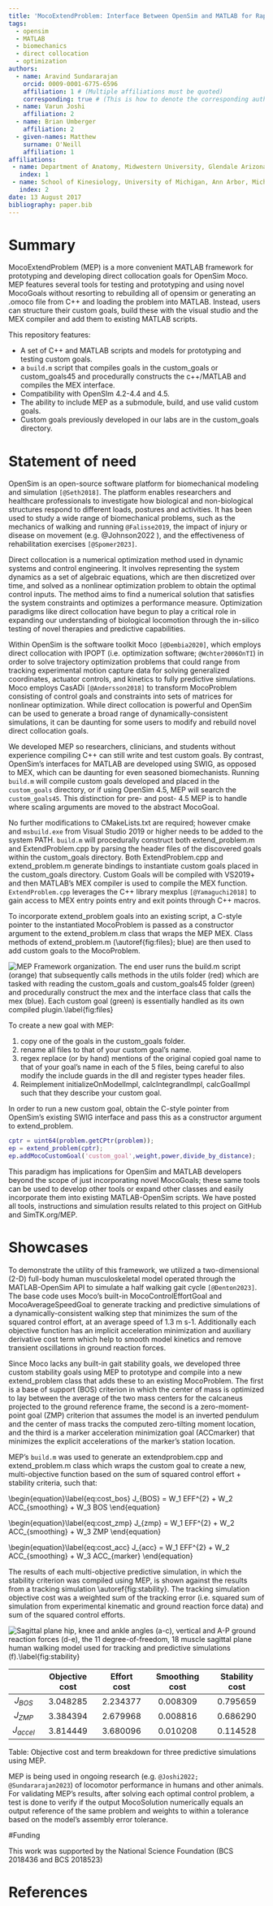```yaml
---
title: 'MocoExtendProblem: Interface Between OpenSim and MATLAB for Rapidly Prototyping Direct Collocation Goals'
tags:
  - opensim
  - MATLAB
  - biomechanics
  - direct collocation
  - optimization
authors:
  - name: Aravind Sundararajan
    orcid: 0009-0001-6775-6596
    affiliation: 1 # (Multiple affiliations must be quoted)
	corresponding: true # (This is how to denote the corresponding author)
  - name: Varun Joshi
    affiliation: 2
  - name: Brian Umberger
    affiliation: 2
  - given-names: Matthew
    surname: O'Neill
    affiliation: 1
affiliations:
 - name: Department of Anatomy, Midwestern University, Glendale Arizona, USA
   index: 1
 - name: School of Kinesiology, University of Michigan, Ann Arbor, Michigan, USA
   index: 2
date: 13 August 2017
bibliography: paper.bib
---
```


# Summary

MocoExtendProblem (MEP) is a more convenient MATLAB framework for prototyping and 
developing direct collocation goals for OpenSim Moco. MEP features several tools 
for testing and prototyping and using novel MocoGoals without resorting to rebuilding 
all of opensim or generating an .omoco file from C++ and loading the problem into MATLAB. 
Instead, users can structure their custom goals, build these with the visual studio and 
the MEX compiler and add them to existing MATLAB scripts.

This repository features:

- A set of C++ and MATLAB scripts and models for prototyping and testing custom goals.
- a `build.m` script that compiles goals in the custom_goals or custom_goals45 and procedurally constructs the c++/MATLAB and compiles the MEX interface.
- Compatibility with OpenSIm 4.2-4.4  and 4.5.
- The ability to include MEP as a submodule, build, and use valid custom goals.
- Custom goals previously developed in our labs are in the custom_goals directory.


# Statement of need

OpenSim is an open-source software platform for biomechanical modeling and simulation `[@Seth2018]`. The platform enables researchers and healthcare professionals to investigate how biological and non-biological structures respond to different loads, postures and activities. It has been used to study a wide range of biomechanical problems, such as the mechanics of walking and running `@Falisse2019`, the impact of injury or disease on movement (e.g. @Johnson2022 ), and the effectiveness of rehabilitation exercises `[@Spomer2023]`. 


Direct collocation is a numerical optimization method used in dynamic systems and control engineering. It involves representing the system dynamics as a set of algebraic equations, which are then discretized over time, and solved as a nonlinear optimization problem to obtain the optimal control inputs. The method aims to find a numerical solution that satisfies the system constraints and optimizes a performance measure. Optimization paradigms like direct collocation have begun to play a critical role in expanding our understanding of biological locomotion through the in-silico testing of novel therapies and predictive capabilities.  

Within OpenSim is the software toolkit Moco `[@Dembia2020]`, which employs direct collocation with IPOPT (i.e. optimization software; `@Wchter2006OnTI`) in order to solve trajectory optimization problems that could range from tracking experimental motion capture data for solving generalized coordinates, actuator controls, and kinetics to fully predictive simulations. Moco employs CasADi `[@Andersson2018]` to transform MocoProblem consisting of control goals and constraints into sets of matrices for nonlinear optimization. While direct collocation is powerful and OpenSim can be used to generate a broad range of dynamically-consistent simulations, it can be daunting for some users to modify and rebuild novel direct collocation goals. 

We developed MEP so researchers, clinicians, and students without experience compiling C++ can still write and test custom goals. By contrast, OpenSim’s interfaces for MATLAB are developed using SWIG, as opposed to MEX, which can be daunting for even seasoned biomechanists. Running `build.m` will compile custom goals developed and placed in the `custom_goals` directory, or if using OpenSim 4.5, MEP will search the `custom_goals45`. This distinction for pre- and post- 4.5 MEP is to handle where scaling arguments are moved to the abstract MocoGoal.

No further modifications to CMakeLists.txt are required; however cmake and `msbuild.exe` from Visual Studio 2019 or higher needs to be added to the system PATH. `build.m` will procedurally construct both extend_problem.m and ExtendProblem.cpp by parsing the header files of the discovered goals within the custom_goals directory. Both ExtendProblem.cpp and extend_problem.m generate bindings to instantiate custom goals placed in the custom_goals directory. Custom Goals will be compiled with VS2019+ and then MATLAB’s MEX compiler is used to compile the MEX function. `ExtendProblem.cpp` leverages the C++ library mexplus `[@Yamaguchi2018]` to gain access to MEX entry points entry and exit points through C++  macros.


To incorporate extend_problem goals into an existing script, a C-style pointer to the instantiated MocoProblem is passed as a constructor argument to the extend_problem.m class that wraps the MEP MEX. Class methods of extend_problem.m (\autoref{fig:files}; blue) are then used to add custom goals to the MocoProblem. 

![MEP Framework organization. The end user runs the `build.m` script (orange) that subsequently calls methods in the utils folder (red) which are tasked with reading the custom_goals and custom_goals45 folder (green) and procedurally construct the mex and the interface class that calls the mex (blue). Each custom goal (green) is essentially handled as its own compiled plugin.\label{fig:files}](file_tree.png)

To create a new goal with MEP: 
1. copy one of the goals in the custom_goals folder.
2. rename all files to that of your custom goal’s name.
3. regex replace (or by hand) mentions of the original copied goal name to that of your goal’s name in each of the 5 files, being careful to also modify the include guards in the dll and register types header files.
4. Reimplement initializeOnModelImpl, calcIntegrandImpl, calcGoalImpl such that they describe your custom goal.

In order to run a new custom goal, obtain the C-style pointer from OpenSim’s existing SWIG interface and pass this as a constructor argument to extend_problem.

```MATLAB
cptr = uint64(problem.getCPtr(problem));
ep = extend_problem(cptr);
ep.addMocoCustomGoal('custom_goal',weight,power,divide_by_distance);
```

This paradigm has implications for OpenSim and MATLAB developers beyond the scope of just incorporating novel MocoGoals; these same tools can be used to develop other tools or expand other classes and easily incorporate them into existing MATLAB-OpenSim scripts. We have posted all tools, instructions and simulation results related to this project on GitHub and SimTK.org/MEP. 

# Showcases

To demonstrate the utility of this framework, we utilized a two-dimensional (2-D) full-body human musculoskeletal model operated through the MATLAB-OpenSim API to simulate a half walking gait cycle `[@Denton2023]`. The base code uses Moco’s built-in MocoControlEffortGoal and MocoAverageSpeedGoal to generate tracking and predictive simulations of a dynamically-consistent walking step that minimizes the sum of the squared control effort, at an average speed of 1.3 m s-1. Additionally each objective function has an implicit acceleration minimization and auxiliary derivative cost term which help to smooth model kinetics and remove transient oscillations in ground reaction forces. 

Since Moco lacks any built-in gait stability goals, we developed three custom stability goals using MEP to prototype and compile into a new extend_problem class that adds these to an existing MocoProblem. The first is a base of support (BOS) criterion in  which the center of mass is optimized to lay between the average of the two mass centers for the calcaneus projected to the ground reference frame, the second is a zero-moment-point goal (ZMP) criterion that assumes the model is an inverted pendulum and the center of mass tracks the computed zero-tilting moment location, and the third is a marker acceleration minimization goal (ACCmarker) that minimizes the explicit accelerations of the marker’s station location.

MEP’s `build.m` was used to generate an extendproblem.cpp and extend_problem.m class which wraps the custom goal to create a new, multi-objective function based on the sum of squared control effort + stability criteria, such that: 

\begin{equation}\label{eq:cost_bos}
J_{BOS} = W_1 EFF^{2} + W_2 ACC_{smoothing} + W_3 BOS
\end{equation}

\begin{equation}\label{eq:cost_zmp}
J_{zmp} = W_1 EFF^{2} + W_2 ACC_{smoothing} + W_3 ZMP
\end{equation}

\begin{equation}\label{eq:cost_acc}
J_{acc} = W_1 EFF^{2} + W_2 ACC_{smoothing} + W_3 ACC_{marker}
\end{equation}

The results of each multi-objective predictive simulation, in which the stability criterion was compiled using MEP, is shown against the results from a tracking simulation \autoref{fig:stability}. The tracking simulation objective cost was a weighted sum of the tracking error (i.e. squared sum of simulation from experimental kinematic and ground reaction force data) and sum of the squared control efforts. 

![Sagittal plane hip, knee and ankle angles (a-c), vertical and A-P ground reaction forces (d-e), the 11 degree-of-freedom, 18 muscle sagittal plane human walking model used for tracking and predictive simulations (f).\label{fig:stability}](stability.png)

|             | Objective cost | Effort  cost | Smoothing cost | Stability  cost |
|:-----------:|:--------------:|:------------:|:--------------:|:---------------:|
|  $J_{BOS}$  |    3.048285    |   2.234377   |    0.008309    |     0.795659    |
|  $J_{ZMP}$  |    3.384394    |   2.679968   |    0.008816    |     0.686290    |
| $J_{accel}$ |    3.814449    |   3.680096   |    0.010208    |     0.114528    |

Table: Objective cost and term breakdown for three predictive simulations using MEP.

MEP is being used in ongoing research (e.g. `@Joshi2022; @Sundararajan2023`) of locomotor performance in humans and other animals. For validating MEP’s results, after solving each optimal control problem, a test is done to verify if the output MocoSolution numerically equals an output reference of the same problem and weights to within a tolerance based on the model’s assembly error tolerance.

#Funding

This work was supported by the National Science Foundation (BCS 2018436 and BCS 2018523)

# References